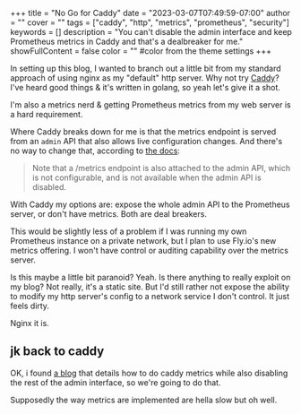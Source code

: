 +++
title = "No Go for Caddy"
date = "2023-03-07T07:49:59-07:00"
author = ""
cover = ""
tags = ["caddy", "http", "metrics", "prometheus", "security"]
keywords = []
description = "You can't disable the admin interface and keep Prometheus metrics in Caddy and that's a dealbreaker for me."
showFullContent = false
color = "" #color from the theme settings
+++

In setting up this blog, I wanted to branch out a little bit from my standard
approach of using nginx as my "default" http server. Why not try
[Caddy](https://caddyserver.com/)? I've heard good things & it's written in
golang, so yeah let's give it a shot.

I'm also a metrics nerd & getting Prometheus metrics from my web server is a
hard requirement.

Where Caddy breaks down for me is that the metrics endpoint is served from an
`admin` API that also allows live configuration changes. And there's no way to
change that, according to [the
docs](https://caddyserver.com/docs/caddyfile/directives/metrics):

>
> Note that a /metrics endpoint is also attached to the admin API, which is not
> configurable, and is not available when the admin API is disabled.
>

With Caddy my options are: expose the whole admin API to the Prometheus server,
or don't have metrics. Both are deal breakers.

This would be slightly less of a problem if I was running my own Prometheus
instance on a private network, but I plan to use Fly.io's new metrics offering.
I won't have control or auditing capability over the metrics server.

Is this maybe a little bit paranoid? Yeah. Is there anything to really exploit
on my blog? Not really, it's a static site. But I'd still rather not expose the
ability to modify my http server's config to a network service I don't control.
It just feels dirty.

Nginx it is.

## jk back to caddy

OK, i found [a
blog](https://blog.cubieserver.de/2022/switching-from-nginx-to-caddy-or-not/)
that details how to do caddy metrics while also disabling the rest of the admin
interface, so we're going to do that. 

Supposedly the way metrics are implemented are hella slow but oh well.

